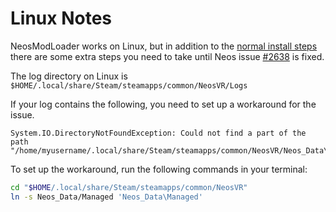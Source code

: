 # Linux Notes

NeosModLoader works on Linux, but in addition to the [normal install steps](../README.md#installation) there are some extra steps you need to take until Neos issue [#2638](https://github.com/Neos-Metaverse/NeosPublic/issues/2638) is fixed.

The log directory on Linux is `$HOME/.local/share/Steam/steamapps/common/NeosVR/Logs`

If your log contains the following, you need to set up a workaround for the issue.

```log
System.IO.DirectoryNotFoundException: Could not find a part of the path "/home/myusername/.local/share/Steam/steamapps/common/NeosVR/Neos_Data\Managed/FrooxEngine.dll".
```

To set up the workaround, run the following commands in your terminal:

```bash
cd "$HOME/.local/share/Steam/steamapps/common/NeosVR"
ln -s Neos_Data/Managed 'Neos_Data\Managed'
```

